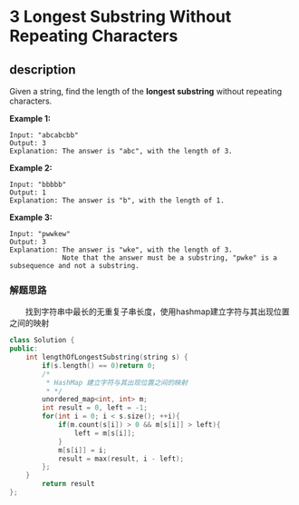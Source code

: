 # 3 Longest Substring Without Repeating Characters

## description
Given a string, find the length of the **longest substring** without repeating characters.

**Example 1:**

```
Input: "abcabcbb"
Output: 3 
Explanation: The answer is "abc", with the length of 3. 
```

**Example 2:**

```
Input: "bbbbb"
Output: 1
Explanation: The answer is "b", with the length of 1.
```

**Example 3:**

```
Input: "pwwkew"
Output: 3
Explanation: The answer is "wke", with the length of 3. 
             Note that the answer must be a substring, "pwke" is a subsequence and not a substring.
```
### 解题思路
&emsp;&emsp;找到字符串中最长的无重复子串长度，使用hashmap建立字符与其出现位置之间的映射

```c++
class Solution {
public:
    int lengthOfLongestSubstring(string s) {
        if(s.length() == 0)return 0;
        /*
         * HashMap 建立字符与其出现位置之间的映射
         * */
        unordered_map<int, int> m;
        int result = 0, left = -1;
        for(int i = 0; i < s.size(); ++i){
            if(m.count(s[i]) > 0 && m[s[i]] > left){
                left = m[s[i]];
            }
            m[s[i]] = i;
            result = max(result, i - left);
        };
    }
        return result
};
```

